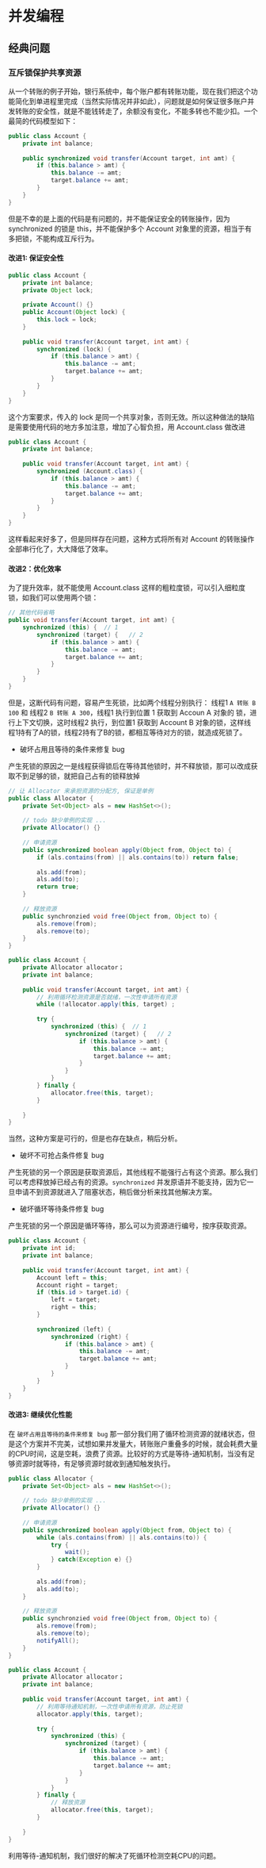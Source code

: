 # 并发编程

## 经典问题

### 互斥锁保护共享资源

从一个转账的例子开始，银行系统中，每个账户都有转账功能，现在我们把这个功能简化到单进程里完成（当然实际情况并非如此），问题就是如何保证很多账户并发转账的安全性，就是不能钱转走了，余额没有变化，不能多转也不能少扣。一个最简的代码模型如下：

```java
public class Account {
    private int balance;
    
    public synchronized void transfer(Account target, int amt) {
        if (this.balance > amt) {
            this.balance -= amt;
            target.balance += amt;
        }
    }
}
```

但是不幸的是上面的代码是有问题的，并不能保证安全的转账操作，因为 synchronized 的锁是 this，并不能保护多个 Account 对象里的资源，相当于有多把锁，不能构成互斥行为。

#### 改进1: 保证安全性

```java
public class Account {
    private int balance;
    private Object lock;
    
    private Account() {}
    public Account(Object lock) {
        this.lock = lock;
    }
    
    public void transfer(Account target, int amt) {
        synchronized (lock) {
            if (this.balance > amt) {
                this.balance -= amt;
                target.balance += amt;
            }
        }
    }
}
```

这个方案要求，传入的 lock 是同一个共享对象，否则无效。所以这种做法的缺陷是需要使用代码的地方多加注意，增加了心智负担，用 Account.class 做改进

```java
public class Account {
    private int balance;
    
    public void transfer(Account target, int amt) {
        synchronized (Account.class) {
            if (this.balance > amt) {
                this.balance -= amt;
                target.balance += amt;
            }
        }
    }
}
```

这样看起来好多了，但是同样存在问题，这种方式将所有对 Account 的转账操作全部串行化了，大大降低了效率。

#### 改进2：优化效率

为了提升效率，就不能使用 Account.class 这样的粗粒度锁，可以引入细粒度锁，如我们可以使用两个锁：

```java
// 其他代码省略
public void transfer(Account target, int amt) {
    synchronized (this) {  // 1
        synchronized (target) {   // 2
            if (this.balance > amt) {
                this.balance -= amt;
                target.balance += amt;
            }
        }
    }
}
```

但是，这断代码有问题，容易产生死锁，比如两个线程分别执行： 线程1 `A 转账 B 100` 和 线程2 `B 转账 A 300`，线程1 执行到位置 1 获取到 Accoun A 对象的 锁，进行上下文切换，这时线程2 执行，到位置1 获取到 Account B 对象的锁，这样线程1持有了A的锁，线程2持有了B的锁，都相互等待对方的锁，就造成死锁了。

- 破坏占用且等待的条件来修复 bug

产生死锁的原因之一是线程获得锁后在等待其他锁时，并不释放锁，那可以改成获取不到足够的锁，就把自己占有的锁释放掉

```java
// 让 Allocator 来承担资源的分配方, 保证是单例
public class Allocator {
    private Set<Object> als = new HashSet<>();
    
    // todo 缺少单例的实现 ...
    private Allocator() {}
    
    // 申请资源
    public synchronized boolean apply(Object from, Object to) {
        if (als.contains(from) || als.contains(to)) return false;
        
        als.add(from);
        als.add(to);
        return true;
    }
    
    // 释放资源
    public synchronzied void free(Object from, Object to) {
        als.remove(from);
        als.remove(to);
    }
}

public class Account {
    private Allocator allocator；
    private int balance;
    
    public void transfer(Account target, int amt) {
        // 利用循环检测资源是否就绪，一次性申请所有资源
        while (!allocator.apply(this, target) ;
        
        try {
            synchronized (this) {  // 1
                synchronized (target) {   // 2
                    if (this.balance > amt) {
                        this.balance -= amt;
                        target.balance += amt;
                    }
                }
            }
        } finally {
            allocator.free(this, target);
        }
        
    }
}
```

当然，这种方案是可行的，但是也存在缺点，稍后分析。

- 破坏不可抢占条件修复 bug

产生死锁的另一个原因是获取资源后，其他线程不能强行占有这个资源。那么我们可以考虑释放掉已经占有的资源。`synchronized` 并发原语并不能支持，因为它一旦申请不到资源就进入了阻塞状态，稍后做分析来找其他解决方案。

- 破坏循环等待条件修复 bug

产生死锁的另一个原因是循环等待，那么可以为资源进行编号，按序获取资源。

```java
public class Account {
    private int id;
    private int balance;
    
    public void transfer(Account target, int amt) {
        Account left = this;
        Account right = target;
        if (this.id > target.id) {
            left = target;
            right = this;
        }
        
        synchronized (left) {
            synchronized (right) {
                if (this.balance > amt) {
                    this.balance -= amt;
                    target.balance += amt;
                }
            }
        }
    }
}
```

#### 改进3: 继续优化性能

在 `破坏占用且等待的条件来修复 bug` 那一部分我们用了循环检测资源的就绪状态，但是这个方案并不完美，试想如果并发量大，转账账户重叠多的时候，就会耗费大量的CPU时间，这是空耗，浪费了资源。比较好的方式是等待-通知机制，当没有足够资源时就等待，有足够资源时就收到通知触发执行。

```java
public class Allocator {
    private Set<Object> als = new HashSet<>();
    
    // todo 缺少单例的实现 ...
    private Allocator() {}
    
    // 申请资源
    public synchronized boolean apply(Object from, Object to) {
        while (als.contains(from) || als.contains(to)) {
            try {
                wait();
            } catch(Exception e) {}
        }
        
        als.add(from);
        als.add(to);
    }
    
    // 释放资源
    public synchronzied void free(Object from, Object to) {
        als.remove(from);
        als.remove(to);
        notifyAll();
    }
}

public class Account {
    private Allocator allocator；
    private int balance;
    
    public void transfer(Account target, int amt) {
        // 利用等待通知机制，一次性申请所有资源，防止死锁
        allocator.apply(this, target);
        
        try {
            synchronized (this) {
                synchronized (target) {
                    if (this.balance > amt) {
                        this.balance -= amt;
                        target.balance += amt;
                    }
                }
            }
        } finally {
            // 释放资源
            allocator.free(this, target);
        }
        
    }
}
```

利用等待-通知机制，我们很好的解决了死循环检测空耗CPU的问题。

